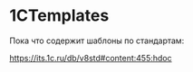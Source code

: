 # 1CTemplates
Пока что содержит шаблоны по стандартам:

https://its.1c.ru/db/v8std#content:455:hdoc
